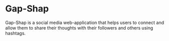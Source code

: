 # Gap-Shap
Gap-Shap is a social media web-application that helps users to connect and allow them to share their thoughts with their followers and others using hashtags. 
